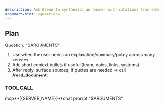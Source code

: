 ```yaml
---
description: Ask Glean to synthesize an answer with citations from enterprise sources (permission-aware).
argument-hint: <question>
---
```


## Plan

Question: "$ARGUMENTS"

1. Use when the user needs an explanation/summary/policy across many sources.
2. Add short context bullets if useful (team, dates, links, systems).
3. After reply, surface sources; if quotes are needed → call **/read_document**.

### TOOL CALL

mcp**{{SERVER_NAME}}**chat prompt:"$ARGUMENTS"
